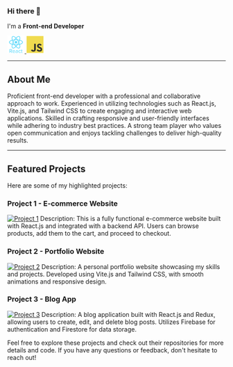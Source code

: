 ### Hi there 👋

<span>I'm a <strong>Front-end Developer</strong></span>
<br>
<p align="left">
  <a href="https://reactjs.org/" target="_blank" rel="noreferrer"> 
    <img src="https://raw.githubusercontent.com/devicons/devicon/master/icons/react/react-original-wordmark.svg" alt="react" width="40" height="40"/> 
  </a>
  <a href="https://developer.mozilla.org/en-US/docs/Web/JavaScript" target="_blank" rel="noreferrer">
    <img src="https://raw.githubusercontent.com/devicons/devicon/master/icons/javascript/javascript-original.svg" alt="javascript" width="40" height="40"/>
  </a>
</p>

---

## About Me

Proficient front-end developer with a professional and collaborative approach to work. Experienced in utilizing technologies such as React.js, Vite.js, and Tailwind CSS to create engaging and interactive web applications. Skilled in crafting responsive and user-friendly interfaces while adhering to industry best practices. A strong team player who values open communication and enjoys tackling challenges to deliver high-quality results.

---

## Featured Projects

Here are some of my highlighted projects:

### Project 1 - E-commerce Website
[![Project 1](https://github.com/your-username/project-1/raw/main/screenshot.png)](https://github.com/your-username/project-1)
Description: This is a fully functional e-commerce website built with React.js and integrated with a backend API. Users can browse products, add them to the cart, and proceed to checkout.

### Project 2 - Portfolio Website
[![Project 2](https://github.com/your-username/project-2/raw/main/screenshot.png)](https://github.com/your-username/project-2)
Description: A personal portfolio website showcasing my skills and projects. Developed using Vite.js and Tailwind CSS, with smooth animations and responsive design.

### Project 3 - Blog App
[![Project 3](https://github.com/your-username/project-3/raw/main/screenshot.png)](https://github.com/your-username/project-3)
Description: A blog application built with React.js and Redux, allowing users to create, edit, and delete blog posts. Utilizes Firebase for authentication and Firestore for data storage.

Feel free to explore these projects and check out their repositories for more details and code. If you have any questions or feedback, don't hesitate to reach out!
